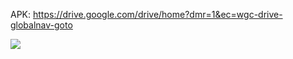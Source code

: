 APK: https://drive.google.com/drive/home?dmr=1&ec=wgc-drive-globalnav-goto

![](https://github.com/user-attachments/assets/bdfd256b-aeff-4012-ac25-9383e4c1ccb4)
